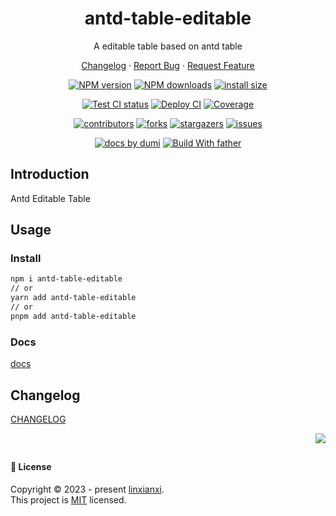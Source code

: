 <a name="readme-top"></a>

<div align="center">

<h1>antd-table-editable</h1>
A editable table based on antd table

[Changelog](./CHANGELOG.md) · [Report Bug][issues-url] · [Request Feature][issues-url]

<!-- SHIELD GROUP -->

[![NPM version][npm-image]][npm-url] [![NPM downloads][download-image]][download-url] [![install size][npm-size]][npm-size-url]

[![Test CI status][test-ci]][test-ci-url] [![Deploy CI][release-ci]][release-ci-url] [![Coverage][coverage]][codecov-url]

[![contributors][contributors-shield]][contributors-url] [![forks][forks-shield]][forks-url] [![stargazers][stargazers-shield]][stargazers-url] [![issues][issues-shield]][issues-url]

[![ docs by dumi][dumi-url]](https://d.umijs.org/) [![Build With father][father-url]](https://github.com/umijs/father/)

<!-- umi url -->

[dumi-url]: https://img.shields.io/badge/docs%20by-dumi-blue
[father-url]: https://img.shields.io/badge/build%20with-father-028fe4.svg

<!-- npm url -->

[npm-image]: http://img.shields.io/npm/v/antd-table-editable.svg?style=flat-square&color=deepgreen&label=latest
[npm-url]: http://npmjs.org/package/antd-table-editable
[npm-size]: https://img.shields.io/bundlephobia/minzip/antd-table-editable?color=deepgreen&label=gizpped%20size&style=flat-square
[npm-size-url]: https://packagephobia.com/result?p=antd-table-editable

<!-- coverage -->

[coverage]: https://codecov.io/gh/linxianxi/antd-table-editable/branch/master/graph/badge.svg
[codecov-url]: https://codecov.io/gh/linxianxi/antd-table-editable/branch/master

<!-- Github CI -->

[test-ci]: https://github.com/linxianxi/antd-table-editable/workflows/Test%20CI/badge.svg
[release-ci]: https://github.com/linxianxi/antd-table-editable/workflows/Release%20CI/badge.svg
[test-ci-url]: https://github.com/linxianxi/antd-table-editable/actions?query=workflow%3ATest%20CI
[release-ci-url]: https://github.com/linxianxi/antd-table-editable/actions?query=workflow%3ARelease%20CI
[download-image]: https://img.shields.io/npm/dm/antd-table-editable.svg?style=flat-square
[download-url]: https://npmjs.org/package/antd-table-editable

</div>

## Introduction

Antd Editable Table

## Usage

### Install

```bash
npm i antd-table-editable
// or
yarn add antd-table-editable
// or
pnpm add antd-table-editable
```

### Docs

[docs](https://linxianxi.github.io/antd-table-editable/)

## Changelog

[CHANGELOG](https://linxianxi.github.io/antd-table-editable/changelog)

<div align="right">

[![][back-to-top]](#readme-top)

## </div>

#### 📝 License

Copyright © 2023 - present [linxianxi][profile-url]. <br />
This project is [MIT](./LICENSE) licensed.

<!-- LINK GROUP -->

[profile-url]: https://github.com/linxianxi

<!-- SHIELD LINK GROUP -->

[back-to-top]: https://img.shields.io/badge/-BACK_TO_TOP-151515?style=flat-square

<!-- contributors -->

[contributors-shield]: https://img.shields.io/github/contributors/linxianxi/antd-table-editable.svg?style=flat
[contributors-url]: https://github.com/linxianxi/antd-table-editable/graphs/contributors

<!-- forks -->

[forks-shield]: https://img.shields.io/github/forks/linxianxi/antd-table-editable.svg?style=flat
[forks-url]: https://github.com/linxianxi/antd-table-editable/network/members

<!-- stargazers -->

[stargazers-shield]: https://img.shields.io/github/stars/linxianxi/antd-table-editable.svg?style=flat
[stargazers-url]: https://github.com/linxianxi/antd-table-editable/stargazers

<!-- issues -->

[issues-shield]: https://img.shields.io/github/issues/linxianxi/antd-table-editable.svg?style=flat
[issues-url]: https://github.com/linxianxi/antd-table-editable/issues/new/choose
